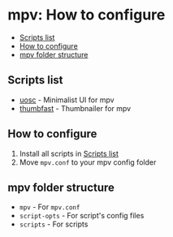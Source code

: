 # mpv: How to configure

- [Scripts list](#scripts-for-mpv)
- [How to configure](#how-to-configure)
- [mpv folder structure](#mpv-folder-structure)

## Scripts list

- [uosc](https://github.com/tomasklaen/uosc) - Minimalist UI for mpv
- [thumbfast](https://github.com/po5/thumbfast) - Thumbnailer for mpv

## How to configure

1. Install all scripts in [Scripts list](#scripts-list)
2. Move `mpv.conf` to your mpv config folder

## mpv folder structure

- `mpv` - For `mpv.conf`
- `script-opts` - For script's config files
- `scripts` - For scripts
